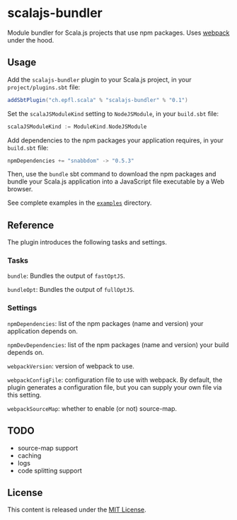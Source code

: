 scalajs-bundler
===============

Module bundler for Scala.js projects that use npm packages. Uses
[webpack](https://webpack.github.io/) under the hood.

## Usage

Add the `scalajs-bundler` plugin to your Scala.js project, in your `project/plugins.sbt` file:

~~~ scala
addSbtPlugin("ch.epfl.scala" % "scalajs-bundler" % "0.1")
~~~

Set the `scalaJSModuleKind` setting to `NodeJSModule`, in your `build.sbt` file:

~~~ scala
scalaJSModuleKind := ModuleKind.NodeJSModule
~~~

Add dependencies to the npm packages your application requires, in your `build.sbt` file:

~~~ scala
npmDependencies += "snabbdom" -> "0.5.3"
~~~

Then, use the `bundle` sbt command to download the npm packages and bundle your Scala.js
application into a JavaScript file executable by a Web browser.

See complete examples in the [`examples`](examples) directory.

## Reference

The plugin introduces the following tasks and settings.

### Tasks

`bundle`: Bundles the output of `fastOptJS`.

`bundleOpt`: Bundles the output of `fullOptJS`.

### Settings

`npmDependencies`: list of the npm packages (name and version) your application depends on.

`npmDevDependencies`: list of the npm packages (name and version) your build depends on.

`webpackVersion`: version of webpack to use.

`webpackConfigFile`: configuration file to use with webpack. By default, the plugin generates a
configuration file, but you can supply your own file via this setting.

`webpackSourceMap`: whether to enable (or not) source-map.

## TODO

- source-map support
- caching
- logs
- code splitting support

## License

This content is released under the [MIT License](http://opensource.org/licenses/mit-license.php).
